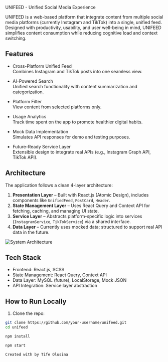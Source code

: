 UNIFEED - Unified Social Media Experience

UNIFEED is a web-based platform that integrate content from multiple social media platforms (currently Instagram and TikTok) into a single, unified feed. Designed with productivity, usability, and user well-being in mind, UNIFEED simplifies content consumption while reducing cognitive load and context switching.

## Features

- Cross-Platform Unified Feed  
  Combines Instagram and TikTok posts into one seamless view.

- AI-Powered Search  
  Unified search functionality with content summarization and categorization.

- Platform Filter  
  View content from selected platforms only.

- Usage Analytics  
  Track time spent on the app to promote healthier digital habits.

- Mock Data Implementation  
  Simulates API responses for demo and testing purposes.

- Future-Ready Service Layer  
  Extensible design to integrate real APIs (e.g., Instagram Graph API, TikTok API).

## Architecture

The application follows a clean 4-layer architecture:

1. **Presentation Layer** – Built with React.js (Atomic Design), includes components like `UnifiedFeed`, `PostCard`, `Header`.
2. **State Management Layer** – Uses React Query and Context API for fetching, caching, and managing UI state.
3. **Service Layer** – Abstracts platform-specific logic into services (`InstagramService`, `TikTokService`) via a shared interface.
4. **Data Layer** – Currently uses mocked data; structured to support real API data in the future.

![System Architecture](./assets/unifeed_system_architecture_diagram.png)

## Tech Stack

- Frontend: React.js, SCSS
- State Management: React Query, Context API
- Data Layer: MySQL (future), LocalStorage, Mock JSON
- API Integration: Service layer abstraction


## How to Run Locally

1. Clone the repo:

```bash
git clone https://github.com/your-username/unifeed.git
cd unifeed

npm install

npm start

Created with by Tife Olusina

